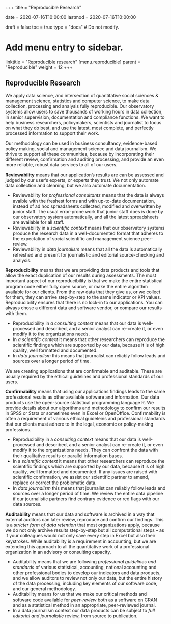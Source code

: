 +++
title = "Reproducible Research"

date = 2020-07-16T10:00:00
lastmod = 2020-07-16T10:00:00

draft = false
toc = true
type = "docs"  # Do not modify.

# Add menu entry to sidebar.
linktitle = "Reproducible research"
[menu.reproducible]
  parent = "Reproducible"
  weight = 12
+++

## Reproducible Research

We apply data science, and intersection of quantitative social sciences & management science, statistics and computer science, to make data collection, processing and analysis fully reproducible.  Our observatory systems allow users to save thousands of working hours in data collection, in senior supervision, documentation and compliance functions. We want to help business researchers, policymakers, scientists and journalist to focus on what they do best, and use the latest, most complete, and perfectly processed information to support their work. 

Our methodology can be used in business consultancy, evidence-based policy making, social and management science and data journalism. We thrive to support all these communities, because by incorporating their different review, confirmation and auditing processing, and provide an even more reliable, robust data services to all of our users.

**Reviewability** means that our application’s results are can be assessed and judged by our user’s experts, or experts they trust. We not only automate data collection and cleaning, but we also automate documentation.  

  + Reviewability for *professional consultants* means that the data is always avaible with the freshest forms and with up-to-date documentation, instead of ad hoc spreadsheets collected, modified and overwritten by junior staff. The usual error-prone work that junior staff does is done by our observatory system automatically, and all the latest spreadsheets are available for all staff. 
  + Reviewability in a *scientific context* means that our observatory systems produce the research data in a well-documented format that adheres to the expectation of social scientific and management science peer-review.
  + Reviewability in *data journalism* means that all the data is automatically refreshed and present for journalistic and editorial source-checking and analysis.

**Reproducibility** means that we are providing data products and tools that allow the exact duplication of our results during assessments. The most important aspect of our reproducibility is that we make the entire statistical program code either fully open source, or make the entire algorithm available for our clients. From the raw data that they give us, or we collect for them, they can arrive step-by-step to the same indicator or KPI values. Reproducibility ensures that there is no lock-in to our applications. You can always chose a different data and software vendor, or compare our results with them.

  + Reproducibility in *a consulting context* means that our data is well-processed and described, and a senior analyst can re-create it, or even modify it to the organizations needs.  
  + In *a scientific context* it means that other researchers can reproduce the scientific findings which are supported by our data, because it is of high quality, well formatted and documented.
  + In *data journalism* this means that journalist can reliably follow leads and sources over a longer period of time. 

We are creating applications that are confirmable and auditable. These are usually required by the ethical guidelines and professional standards of our users. 

**Confirmability** means that using our applications findings leads to the same professional results as other available software and information. Our data products use the open-source statistical programming language R. We provide details about our algorithms and methodology to confirm our results in SPSS or Stata or sometimes even in Excel or OpenOffice. Confirmability is often a requirement of various ethical guideleins and professional standards that our clients must adhere to in the legal, economic or policy-making professions.

   + Reproducibility in a *consulting context* means that our data is well-processed and described, and a senior analyst can re-create it, or even modify it to the organizations needs.  They can confront the data with their qualitative results or parallel information bases.
   + In a *scientific context* it means that other researchers can reproduce the scientific findings which are supported by our data, because it is of high quality, well formatted and documented. If any issues are raised with scientific confirmation, we assist our scientific partner to amend, replace or correct the problematic data.
   + In *data journalism* this means that journalist can reliably follow leads and sources over a longer period of time. We review the entire data pipeline if our journalistic partners find contrary evidence or red flags with our data sources.

**Auditability** means that our data and software is archived in a way that external auditors can later review, reproduce and confirm our findings.  This is a _stricter form of data retention_ that most organizations apply, because we do not only archive results step-by-step but all computational steps – as if your colleagues would not only save every step in Excel but also their keystrokes. While auditability is a requirement in accounting, but we are extending this approach to all the quantitative work of a professional organization in an advisory or consulting capacity.

   + Auditability means that we are following *professional guidelines and standards* of various statistical, accounting, national accounting and other professional bodies to develop our indicators and data products, and we allow auditors to review not only our data, but the entire history of the data processing, including key elements of our software code, and our general methodology.
   + Auditability means for us that we make our critical methods and software code available for *peer-review* both as a software on CRAN and as a statistical method in an appropriate, peer-reviewed journal.
   + In a data journalism context our data products can be subject to *full editorial and journalistic* review, from source to publication.